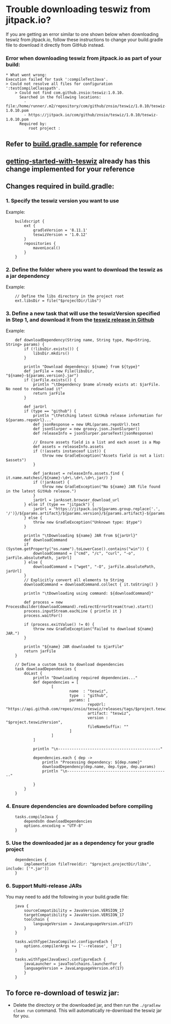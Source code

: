 # Trouble downloading teswiz from jitpack.io?

If you are getting an error similar to one shown below when downloading teswiz from jitpack.io, follow these instructions to change your build.gradle file to download it directly from GitHub instead.

### Error when downloading teswiz from jitpack.io as part of your build:

```
* What went wrong:
Execution failed for task ':compileTestJava'.
> Could not resolve all files for configuration ':testCompileClasspath'.
    > Could not find com.github.znsio:teswiz:1.0.10.
      Searched in the following locations:
        - file:/home/runner/.m2/repository/com/github/znsio/teswiz/1.0.10/teswiz-1.0.10.pom
        - https://jitpack.io/com/github/znsio/teswiz/1.0.10/teswiz-1.0.10.pom
      Required by:
          root project :
```

## Refer to [build.gradle.sample](../build.gradle.sample) for reference

## [getting-started-with-teswiz](https://github.com/znsio/getting-started-with-teswiz/blob/main/build.gradle) already has this change implemented for your reference

## Changes required in build.gradle:
### 1. Specify the teswiz version you want to use

Example:
```
    buildscript {
        ext {
            gradleVersion = '8.11.1'
            teswizVersion = '1.0.12'
        }
        repositories {
            mavenLocal()
        }
    }
```

### 2. Define the folder where you want to download the teswiz as a jar dependency

Example:
```
    // Define the libs directory in the project root
    ext.libsDir = file("$projectDir/libs")
```

### 3. Define a new task that will use the teswizVersion specified in Step 1, and download it from the [teswiz release in Github](https://github.com/znsio/teswiz/releases)

Example:
```
    def downloadDependency(String name, String type, Map<String, String> params) {
        if (!libsDir.exists()) {
            libsDir.mkdirs()
        }
    
        println "Download dependency: ${name} from ${type}"
        def jarFile = new File(libsDir, "${name}-${params.version}.jar")
        if (jarFile.exists()) {
            println "\tDependency $name already exists at: $jarFile. No need to redownload it"
            return jarFile
        }
    
        def jarUrl
        if (type == "github") {
            println "\tFetching latest GitHub release information for ${params.repoUrl}..."
            def jsonResponse = new URL(params.repoUrl).text
            def jsonSlurper = new groovy.json.JsonSlurper()
            def releaseInfo = jsonSlurper.parseText(jsonResponse)
    
            // Ensure assets field is a list and each asset is a Map
            def assets = releaseInfo.assets
            if (!(assets instanceof List)) {
                throw new GradleException("Assets field is not a list: $assets")
            }
    
            def jarAsset = releaseInfo.assets.find { it.name.matches(/${name}-\d+\.\d+\.\d+\.jar/) }
            if (!jarAsset) {
                throw new GradleException("No ${name} JAR file found in the latest GitHub release.")
            }
            jarUrl = jarAsset.browser_download_url
        } else if (type == "jitpack") {
            jarUrl = "https://jitpack.io/${params.group.replace('.', '/')}/${params.artifact}/${params.version}/${params.artifact}-${params.version}${params.fileNameSuffix}.jar"
        } else {
            throw new GradleException("Unknown type: $type")
        }
    
        println "\tDownloading ${name} JAR from ${jarUrl}"
        def downloadCommand
        if (System.getProperty("os.name").toLowerCase().contains("win")) {
            downloadCommand = ["cmd", "/c", "curl", "-o", jarFile.absolutePath, jarUrl]
        } else {
            downloadCommand = ["wget", "-O", jarFile.absolutePath, jarUrl]
        }
        // Explicitly convert all elements to String
        downloadCommand = downloadCommand.collect { it.toString() }
    
        println "\tDownloading using command: ${downloadCommand}"
    
        def process = new ProcessBuilder(downloadCommand).redirectErrorStream(true).start()
        process.inputStream.eachLine { println it }
        process.waitFor()
    
        if (process.exitValue() != 0) {
            throw new GradleException("Failed to download ${name} JAR.")
        }
    
        println "${name} JAR downloaded to $jarFile"
        return jarFile
    }
    
    // Define a custom task to download dependencies
    task downloadDependencies {
        doLast {
            println "Downloading required dependencies..."
            def dependencies = [
                    [
                            name  : "teswiz",
                            type  : "github",
                            params: [
                                    repoUrl: "https://api.github.com/repos/znsio/teswiz/releases/tags/$project.teswizVersion",
                                    artifact: "teswiz",
                                    version : "$project.teswizVersion",
                                    fileNameSuffix: ""
                            ]
                    ]
            ]
    
            println "\n---------------------------------------------"
    
            dependencies.each { dep ->
                println "Processing dependency: ${dep.name}"
                downloadDependency(dep.name, dep.type, dep.params)
                println "\n---------------------------------------------"
    
            }
        }
    }
```

### 4. Ensure dependencies are downloaded before compiling

```
    tasks.compileJava {
        dependsOn downloadDependencies
        options.encoding = "UTF-8"
    }
```

### 5. Use the downloaded jar as a dependency for your gradle project

```
    dependencies {
        implementation fileTree(dir: "$project.projectDir/libs", include: ['*.jar'])
    }
```

### 6. Support Multi-release JARs
You may need to add the following in your build.gradle file:

```
    java {
        sourceCompatibility = JavaVersion.VERSION_17
        targetCompatibility = JavaVersion.VERSION_17
        toolchain {
            languageVersion = JavaLanguageVersion.of(17)
        }
    }

    tasks.withType(JavaCompile).configureEach {
        options.compilerArgs += ['--release', '17']
    }

    tasks.withType(JavaExec).configureEach {
        javaLauncher = javaToolchains.launcherFor {
        languageVersion = JavaLanguageVersion.of(17)
        }
    }
```

## To force re-download of teswiz jar:

* Delete the directory or the downloaded jar, and then run the `./gradlew clean run` command. This will automatically re-download the teswiz jar for you.
